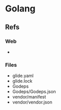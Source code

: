 # Golang

## Refs

### Web
- 

### Files
- glide.yaml
- glide.lock
- Godeps
- Godeps/Godeps.json
- vendor/manifest
- vendor/vendor.json